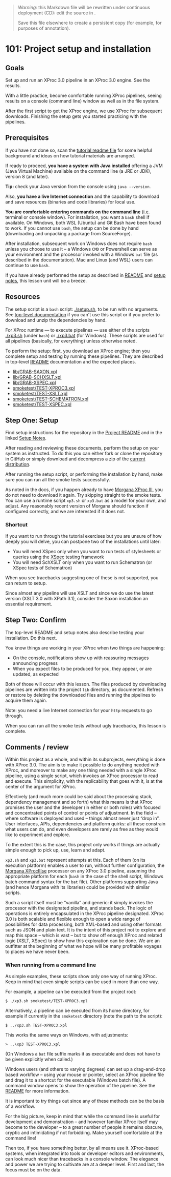 

> *Warning:* this Markdown file will be rewritten under continuous deployment (CD): edit the source in [](../../..).
> 
> Save this file elsewhere to create a persistent copy (for example, for purposes of annotation).

# 101: Project setup and installation

## Goals

Set up and run an XProc 3.0 pipeline in an XProc 3.0 engine. See the results.

With a little practice, become comfortable running XProc pipelines, seeing results on a console (command line) window as well as in the file system.

After the first script to get the XProc engine, we use XProc for subsequent downloads. Finishing the setup gets you started practicing with the pipelines.

## Prerequisites

If you have not done so, scan the [tutorial readme file](../../readme.md) for some helpful background and ideas on how tutorial materials are arranged.

If ready to proceed, **you have a system with Java installed** offering a JVM (Java Virtual Machine) available on the command line (a JRE or JDK), version 8 (and later).

**Tip:** check your Java version from the console using `java --version`.

Also, **you have a live Internet connection** and the capability to download and save resources (binaries and code libraries) for local use.

**You are comfortable entering commands on the command line** (i.e. terminal or console window). For installation, you want a `bash` shell if available. On Windows, both WSL (Ubuntu) and Git Bash have been found to work. If you cannot use `bash`, the setup can be done by hand (downloading and unpacking a package from SourceForge).

After installation, subsequent work on Windows does not require `bash` unless you choose to use it – a Windows `CMD` or Powershell can serve as your environment and the processor invoked with a Windows `bat` file (as described in the documentation). Mac and Linux (and WSL) users can continue to use `bash`.

If you have already performed the setup as described in [README](../../../README.md) and [setup notes](../../../setup-notes.md), this lesson unit will be a breeze.

## Resources

The setup script is a `bash` script: [./setup.sh](../../../setup.sh), to be run with no arguments. See [top-level documentation](../../../setup-notes.md) if you can't use this script or if you prefer to download and unzip the dependencies by hand.

For XProc runtime — to execute pipelines — use either of the scripts [./xp3.sh](../../../xp3.sh) (under `bash`) or [./xp3.bat](../../../xp3.bat) (for Windows). These scripts are used for all pipelines (basically, for everything) unless otherwise noted.

To perform the setup: first, you download an XProc engine; then you complete setup and testing by running these pipelines. They are described in top-level [README](../../../README.md) documentation and the expected places.

* [lib/GRAB-SAXON.xpl](../../../lib/GRAB-SAXON.xpl)
* [lib/GRAB-SCHXSLT.xpl](../../../lib/GRAB-SCHXSLT.xpl)
* [lib/GRAB-XSPEC.xpl](../../../lib/GRAB-XSPEC.xpl)
* [smoketest/TEST-XPROC3.xpl](../../../smoketest/TEST-XPROC3.xpl)
* [smoketest/TEST-XSLT.xpl](../../../smoketest/TEST-XSLT.xpl)
* [smoketest/TEST-SCHEMATRON.xpl](../../../smoketest/TEST-SCHEMATRON.xpl)
* [smoketest/TEST-XSPEC.xpl](../../../smoketest/TEST-XSPEC.xpl)

## Step One: Setup

Find setup instructions for the repository in the [Project README](../../../README.md) and in the linked [Setup Notes](../../../setup-notes.md).

After reading and reviewing these documents, perform the setup on your system as instructed. To do this you can either fork or clone the repository in GitHub or simply download and decompress a zip of the [current             distribution](https://github.com/usnistgov/oscal-xproc3/archive/refs/heads/main.zip).

After running the setup script, or performing the installation by hand, make sure you can run all the smoke tests successfully.

As noted in the docs, if you happen already to have [Morgana XProc III](https://www.xml-project.com/morganaxproc-iiise.html), you do not need to download it again. Try skipping straight to the smoke tests. You can use a runtime script `xp3.sh` or `xp3.bat` as a model for your own, and adjust. Any reasonably recent version of Morgana should function if configured correctly, and we are interested if it does not. 

### Shortcut

If you want to run through the tutorial exercises but you are unsure of how deeply you will delve, you can postpone two of the installations until later:

* You will need XSpec only when you want to run tests of stylesheets or queries using the [XSpec](https://github.com/xspec/xspec) testing framework
* You will need SchXSLT only when you want to run Schematron (or XSpec tests of Schematron)

When you see tracebacks suggesting one of these is not supported, you can return to setup.

Since almost any pipeline will use XSLT and since we do use the latest version (XSLT 3.0 with XPath 3.1), consider the Saxon installation an essential requirement.

## Step Two: Confirm

The top-level README and setup notes also describe testing your installation. Do this next.

You know things are working in your XProc when two things are happening:

* On the console, notifications show up with reassuring messages announcing progress
* When you expect files to be produced for you, they appear, or are updated, as expected

Both of those will occur with this lesson. The files produced by downloading pipelines are written into the project `lib` directory, as documented. Refresh or restore by deleting the downloaded files and running the pipelines to acquire them again.

Note: you need a live Internet connection for your `http` requests to go through.

When you can run all the smoke tests without ugly tracebacks, this lesson is complete.

## Comments / review

Within this project as a whole, and within its subprojects, everything is done with XProc 3.0. The aim is to make it possible to do anything needed with XProc, and moreover to make any one thing needed with a single XProc pipeline, using a single script, which invokes an XProc processor to read and execute. This simplicity, with the replicability that goes with it, is at the center of the argument for XProc.

Effectively (and much more could be said about the processing stack, dependency management and so forth) what this means is that XProc promises the user and the developer (in either or both roles) with focused and concentrated points of control or points of adjustment. In the field – where software is deployed and used – things almost never just &ldquo;drop in&rdquo;. User interfaces, APIs, dependencies and platform quirks: all these constrain what users can do, and even developers are rarely as free as they would like to experiment and explore.

To the extent this is the case, this project only works if things are actually simple enough to pick up, use, learn and adapt.

`xp3.sh` and `xp3.bat` represent attempts at this. Each of them (on its execution platform) enables a user to run, without further configuration, the [Morgana XProcIIIse](https://www.xml-project.com/morganaxproc-iiise.html) processor on any XProc 3.0 pipeline, assuming the appropriate platform for each (`bash` in the case of the shell script, Windows batch command syntax for the `bat` file). Other platforms supporting Java (and hence Morgana with its libraries) could be provided with similar scripts.

Such a script itself must be &ldquo;vanilla&rdquo; and generic: it simply invokes the processor with the designated pipeline, and stands back. The logic of operations is entirely encapsulated in the XProc pipeline designated. XProc 3.0 is both scalable and flexible enough to open a wide range of possibilities for data processing, both XML-based and using other formats such as JSON and plain text. It is the intent of this project not to explore and map this space – which is vast – but to show off enough XProc and related logic (XSLT, XSpec) to show how this exploration can be done. We are an outfitter at the beginning of what we hope will be many profitable voyages to places we have never been.

### When running from a command line

As simple examples, these scripts show only one way of running XProc. Keep in mind that even simple scripts can be used in more than one way. 

For example, a pipeline can be executed from the project root:

```
$ ./xp3.sh smoketest/TEST-XPROC3.xpl
```

Alternatively, a pipeline can be executed from its home directory, for example if currently in the `smoketest` directory (note the path to the script): 

```
$ ../xp3.sh TEST-XPROC3.xpl
```

This works the same ways on Windows, with adjustments: 

```
> ..\xp3 TEST-XPROC3.xpl 
```

(On Windows a `bat` file suffix marks it as executable and does not have to be given explicitly when called.)

Windows users (and others to varying degrees) can set up a drag-and-drop based workflow – using your mouse or pointer, select an XProc pipeline file and drag it to a shortcut for the executable (Windows batch file). A command window opens to show the operation of the pipeline. See the [README](../../README.md) for more information.

It is important to try things out since any of these methods can be the basis of a workflow. 

For the big picture, keep in mind that while the command line is useful for development and demonstration – and however familiar XProc itself may become to the developer – to a great number of people it remains obscure, cryptic and intimidating if not forbidding. Make yourself comfortable at the command line!

Then too, if you have something better, by all means use it. XProc-based systems, when integrated into tools or developer editors and environments, can look much nicer than tracebacks in a console window. The elegance and power we are trying to cultivate are at a deeper level. First and last, the focus must be on the data.
